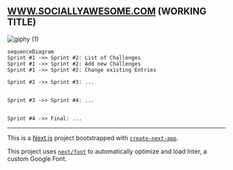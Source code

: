 
## [WWW.SOCIALLYAWESOME.COM](https://capstone-project-git-list-of-challenges-salaos.vercel.app/challenges) (WORKING TITLE)



![giphy (1)](https://user-images.githubusercontent.com/123561210/228354407-79bec219-e50c-4922-b9a6-bdaa7d0d2ed5.gif)




```mermaid
sequenceDiagram
Sprint #1 ->> Sprint #2: List of Challenges
Sprint #1 ->> Sprint #2: Add new Challenges
Sprint #1 ->> Sprint #2: Change existing Entries

Sprint #2 ->> Sprint #3: ...


Sprint #3 ->> Sprint #4: ...


Sprint #4 ->> Final: ...
```


---

This is a [Next.js](https://nextjs.org/) project bootstrapped with [`create-next-app`](https://github.com/vercel/next.js/tree/canary/packages/create-next-app).

This project uses [`next/font`](https://nextjs.org/docs/basic-features/font-optimization) to automatically optimize and load Inter, a custom Google Font.


